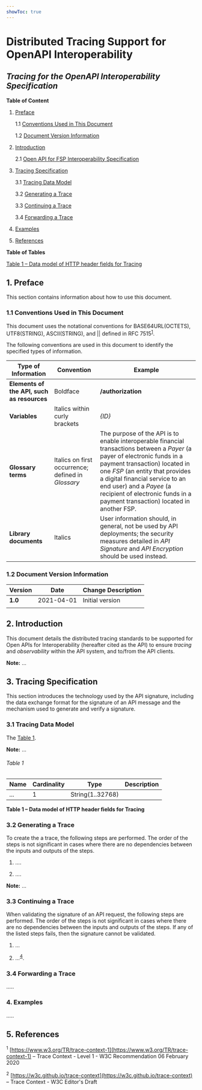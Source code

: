 ```yaml
---
showToc: true
---
```

# Distributed Tracing Support for OpenAPI Interoperability

## _Tracing for the OpenAPI Interoperability Specification_


**Table of Content**

1. [Preface](#1-preface)

    1.1 [Conventions Used in This Document](#11-conventions-used-in-this-document)

    1.2 [Document Version Information](#12-document-version-information)

2. [Introduction](2-introduction)

    2.1 [Open API for FSP Interoperability Specification](#21-open-api-for-fsp-interoperability-specification)

3. [Tracing Specification](#3-tracing-specification)

    3.1 [Tracing Data Model](#31-tracing-data-model)

    3.2 [Generating a Trace](#32-generating-a-trace)

    3.3 [Continuing a Trace](#33-continuing-a-trace)

    3.4 [Forwarding a Trace](#34-forwarding-a-trace)

4. [Examples](#4-examples)

5. [References](#5-references)

**Table of Tables**

[Table 1 – Data model of HTTP header fields for Tracing](#table-1)

## 1. Preface

This section contains information about how to use this document.

### 1.1 Conventions Used in This Document

This document uses the notational conventions for BASE64URL(OCTETS), UTF8(STRING), ASCII(STRING), and || defined in RFC 7515<sup>[1](https://tools.ietf.org/html/rfc7515#section-1.1)</sup>.

The following conventions are used in this document to identify the specified types of information.

|Type of Information|Convention|Example|
|---|---|---|
|**Elements of the API, such as resources**|Boldface|**/authorization**|
|**Variables**|Italics within curly brackets|_{ID}_|
|**Glossary terms**|Italics on first occurrence; defined in _Glossary_|The purpose of the API is to enable interoperable financial transactions between a _Payer_ (a payer of electronic funds in a payment transaction) located in one _FSP_ (an entity that provides a digital financial service to an end user) and a _Payee_ (a recipient of electronic funds in a payment transaction) located in another FSP.|
|**Library documents**|Italics|User information should, in general, not be used by API deployments; the security measures detailed in _API Signature_ and _API Encryption_ should be used instead.|

### 1.2 Document Version Information

|Version|Date|Change Description|
|---|---|---|
|**1.0**|2021-04-01|Initial version|
| | | |

## 2. Introduction

This document details the distributed tracing standards to be supported for Open APIs for Interoperability (hereafter cited as the API) to ensure _tracing_ and _observability_ within the API system, and to/from the API clients.


**Note:** ...


## 3. Tracing Specification

This section introduces the technology used by the API signature, including the data exchange format for the signature of an API message and the mechanism used to generate and verify a signature.

### 3.1 Tracing Data Model

The [Table 1](#table-1).

**Note:** ...

###### Table 1

| Name | Cardinality | Type | Description |
| --- | --- | --- | --- |
| ... | 1 | String(1..32768) |  |
**Table 1 – Data model of HTTP header fields for Tracing**

### 3.2 Generating a Trace

To create the a trace, the following steps are performed. The order of the steps is not significant in cases where there are no dependencies between the inputs and outputs of the steps.

1. ....
  
2. ....
  


**Note:** ...

### 3.3 Continuing a Trace

When validating the signature of an API request, the following steps are performed. The order of the steps is not significant in cases where there are no dependencies between the inputs and outputs of the steps. If any of the listed steps fails, then the signature cannot be validated.

1. ...

2. ...<sup>[4](https://tools.ietf.org/html/rfc7159)</sup>.



### 3.4 Forwarding a Trace

.....

### 4. Examples

.....



## 5. References

<sup>1</sup> [https://www.w3.org/TR/trace-context-1](https://www.w3.org/TR/trace-context-1) – Trace Context - Level 1 - W3C Recommendation 06 February 2020

<sup>2</sup> [https://w3c.github.io/trace-context](https://w3c.github.io/trace-context) – Trace Context - W3C Editor's Draft
